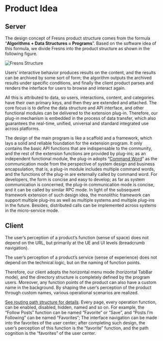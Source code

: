 # Product Idea

## Server

The design concept of Fresns product structure comes from the formula “**Algorithms + Data Structures = Programs**”. Based on the software idea of this formula, we divide Fresns into the product structure as shown in the following figure.

![Fresns Structure](https://files.fresns.org/wiki/images/idea.png)

Users’ interactive behavior produces results on the content, and the results can be archived by some sort of form; the algorithm outputs the archived results under specific conditions, and finally the client product parses and renders the interface for users to browse and interact again.

All this is attributed to data, so users, interactions, content, and categories have their own primary keys, and then they are extended and attached. The core focus is to define the data structure and API interface, and other functional modules can be delivered to the extension plug-in. Therefore, our plug-in mechanism is embedded in the process of data transfer, which also guarantees the real-time, unified, universal and standard integrated use across platforms.

The design of the main program is like a scaffold and a framework, which lays a solid and reliable foundation for the extension program. It only contains the basic API functions that are indispensable to the community, and the rest of the extension functions are provided by plug-ins; as an independent functional module, the plug-in adopts “[Command Word](https://github.com/fresns/cmd-word-manager)” as the communication mode from the perspective of system design and business encapsulation, that is, a plug-in module includes multiple command words, and the functions of the plug-in are externally called by command word. For developers, the form is concise and easy to develop; as far as system communication is concerned, the plug-in communication mode is concise, and it can be called by similar RPC mode. In light of the subsequent framework extension of such design idea, the monolithic framework can support multiple plug-ins as well as multiple systems and multiple plug-ins in the future. Besides, distributed calls can be implemented across systems in the micro-service mode.


## Client

The user’s perception of a product’s function (sense of space) does not depend on the URL, but primarily at the UE and UI levels (breadcrumb navigation).

The user’s perception of a product’s service (sense of experience) does not depend on the technical logic, but on the naming of function points.

Therefore, our client adopts the horizontal menu mode (horizontal TabBar mode), and the directory structure is completely defined by the program users. Moreover, any function points of the product can also have a custom name in the background. By shaping the user’s perception of the product through custom names, various operational scenarios are realized.

[See routing path structure for details](theme/structure.md). Every page, every operation function, can be enabled, disabled, hidden, named and so on. For example, the “Follow Posts” function can be named “Favorite” or “Save”, and “Posts I’m Following” can be named “Favorites”; The interface navigation can be made into the favorites of the user center; after completing such design, the user’s perception of this function is the “favorite” function, and the path cognition is the “favorites” of the user center.
